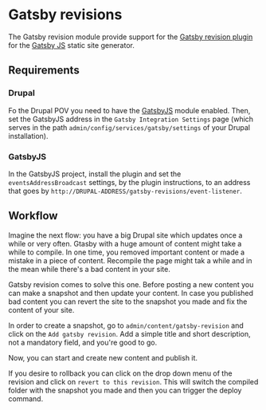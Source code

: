 # Gatsby revisions

The Gatsby revision module provide support for the
[Gatsby revision plugin](https://www.npmjs.com/package/gatsby-plugin-revisions)
for the [Gatsby JS](https://gatsbyjs.org/) static site generator.

## Requirements

### Drupal
Fo the Drupal POV you need to have the [GatsbyJS](https://www.drupal.org/project/gatsby)
module enabled. Then, set the GatsbyJS address in the
`Gatsby Integration Settings` page (which serves in the path
`admin/config/services/gatsby/settings` of your Drupal installation).

### GatsbyJS
In the GatsbyJS project, install the plugin and set the `eventsAddressBroadcast`
settings, by the plugin instructions, to an address that goes by
`http://DRUPAL-ADDRESS/gatsby-revisions/event-listener`.

## Workflow
Imagine the next flow: you have a big Drupal site which updates once a while or
very often. Gtasby with a huge amount of content might take a while to compile.
In one time, you removed important content or made a mistake in a piece of
content. Recompile the page might tak a while and in the mean while there's a
bad content in your site.

Gatsby revision comes to solve this one. Before posting a new content you can
make a snapshot and then update your content. In case you published bad content
you can revert the site to the snapshot you made and fix the content of your
site.

In order to create a snapshot, go to `admin/content/gatsby-revision` and click
on the `Add gatsby revision`. Add a simple title and short description, not a
mandatory field, and you're good to go.

Now, you can start and create new content and publish it.

If you desire to rollback you can click on the drop down menu of the revision
and click on `revert to this revision`. This will switch the compiled folder
with the snapshot you made and then you can trigger the deploy command.
